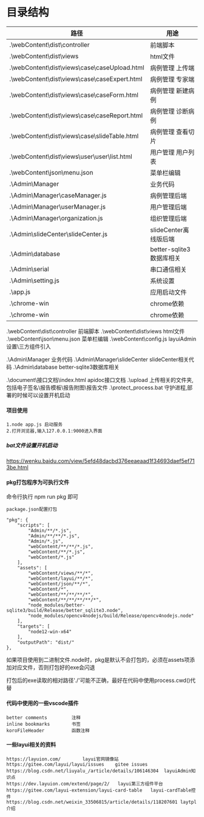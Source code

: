 <!--
 * @Author: cwx
 * @Description: 关键文档说明
 * @Date: 2021-12-08 10:17:56
 * @LastEditTime: 2022-08-24 14:18:15
 * @FilePath: \ReportSystem_Demo\document\files.md
-->

# 目录结构

 | 路径                                         | 用途                     |
 | -------------------------------------------- | ------------------------ |
 | .\webContent\dist\controller                 | 前端脚本                 |
 | .\webContent\dist\views                      | html文件                 |
 | .\webContent\dist\views\case\caseUpload.html | 病例管理 上传端          |
 | .\webContent\dist\views\case\caseExpert.html | 病例管理 专家端          |
 | .\webContent\dist\views\case\caseForm.html   | 病例管理 新建病例        |
 | .\webContent\dist\views\case\caseReport.html | 病例管理 诊断病例        |
 | .\webContent\dist\views\case\slideTable.html | 病例管理 查看切片        |
 | .\webContent\dist\views\user\user\list.html  | 用户管理 用户列表        |
 | .\webContent\json\menu.json                  | 菜单栏编辑               |
 | .\Admin\Manager                              | 业务代码                 |
 | .\Admin\Manager\caseManager.js               | 病例管理后端             |
 | .\Admin\Manager\userManager.js               | 用户管理后端             |
 | .\Admin\Manager\organization.js              | 组织管理后端             |
 | .\Admin\slideCenter\slideCenter.js           | slideCenter离线版后端    |
 | .\Admin\database                             | better-sqlite3数据库相关 |
 | .\Admin\serial                               | 串口通信相关             |
 | .\Admin\setting.js                           | 系统设置                 |
 | .\app.js                                     | 应用启动文件             |
 | .\chrome-win                                 | chrome依赖               |
 | .\chrome-win                                 | chrome依赖               |
 
.\webContent\dist\controller    前端脚本
.\webContent\dist\views         html文件
.\webContent\json\menu.json     菜单栏编辑
.\webContent\config.js          layuiAdmin设置\三方组件引入

.\Admin\Manager                 业务代码
.\Admin\Manager\slideCenter     slideCenter相关代码
.\Admin\database                better-sqlite3数据库相关

.\document\接口文档\index.html  apidoc接口文档
.\upload                        上传相关的文件夹,包括电子签名\报告模板\报告附图\报告文件
.\protect_process.bat           守护进程,部署的时候可以设置开机启动

#### 项目使用
    1.node app.js 启动服务
    2.打开浏览器,输入127.0.0.1:9000进入界面

##### bat文件设置开机启动
https://wenku.baidu.com/view/5efd48dacbd376eeaeaad1f34693daef5ef713be.html

#### pkg打包程序为可执行文件
命令行执行 npm run pkg 即可

    package.json配置打包

    "pkg": {
        "scripts": [
            "Admin/**/*.js",
            "Admin/**/**/*.js",
            "Admin/*.js",
            "webContent/**/**/*.js",
            "webContent/**/*.js",
            "webContent/*.js"
        ],
        "assets": [
            "webContent/views/**/*",
            "webContent/layui/**/*",
            "webContent/json/**/*",
            "webContent/*",
            "webContent/**/**/**/*",
            "webContent/**/**/**/**/*",
            "node_modules/better-sqlite3/build/Release/better_sqlite3.node",
            "node_modules/opencv4nodejs/build/Release/opencv4nodejs.node"
        ],
        "targets": [
            "node12-win-x64"
        ],
        "outputPath": "dist/"
    },

如果项目使用到二进制文件.node时，pkg是默认不会打包的，必须在assets项添加对应文件，否则打包好的exe会闪退

打包后的exe读取的相对路径'./'可能不正确，最好在代码中使用process.cwd()代替

#### 代码中使用的一些vscode插件
    better comments         注释
    inline bookmarks        书签
    koroFileHeader          函数注释


#### 一些layui相关的资料
    https://layuion.com/        layui官网镜像站
    https://gitee.com/layui/layui/issues    gitee issues
    https://blog.csdn.net/liuyalu_/article/details/106146304  layuiAdmin知识点
    https://dev.layuion.com/extend/page/2/   layui第三方组件平台
    https://gitee.com/layui-extension/layui-card-table   layui-cardTable控件
    https://blog.csdn.net/weixin_33506815/article/details/118207601 laytpl介绍